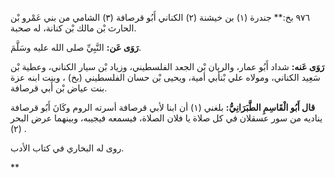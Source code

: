 ٩٧٦ بخ:** جندرة (١) بن خيشنة (٢) الكناني أَبُو قرصافة (٣) الشامي من بني عَمْرو بْن الحارث بْن مالك بْن كنانة، له صحبة.

**رَوَى عَن:** النَّبِيِّ صلى الله عليه وسَلَّمَ.

**رَوَى عَنه:** شداد أَبُو عمار، والريان بْن الجعد الفلسطيني، وزياد بْن سيار الكناني، وعطية بْن سَعِيد الكناني، ومولاه علي بْنأبي أمية، ويحيى بْن حسان الفلسطيني (بخ) ، وبنت ابنه عزة بنت عياض بْن أَبي قرصافة.

**قال أَبُو الْقَاسِمِ الطَّبَرَانِيُّ:** بلغني (١) أن ابنا لأبي قرصافة أسرته الروم وكَانَ أَبُو قرصافة يناديه من سور عسقلان في كل صلاة يا فلان الصلاة، فيسمعه فيجيبه، وبينهما عرض البحر (٢) .

روى له البخاري في كتاب الأدب.

**